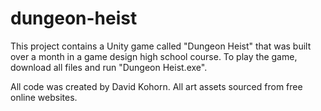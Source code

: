 # dungeon-heist

This project contains a Unity game called "Dungeon Heist" that was built over a month in a game design high school course.
To play the game, download all files and run "Dungeon Heist.exe".

All code was created by David Kohorn.
All art assets sourced from free online websites.
